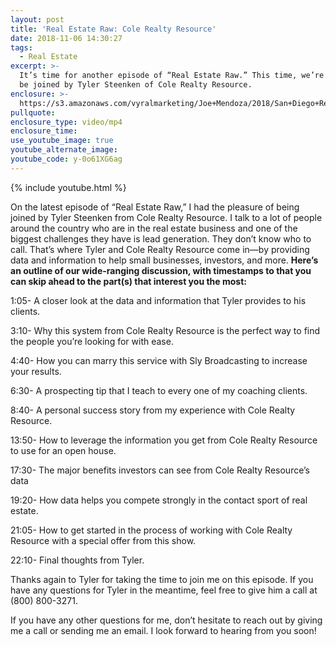 ```yaml
---
layout: post
title: 'Real Estate Raw: Cole Realty Resource'
date: 2018-11-06 14:30:27
tags:
  - Real Estate
excerpt: >-
  It’s time for another episode of “Real Estate Raw.” This time, we’re happy to
  be joined by Tyler Steenken of Cole Realty Resource.
enclosure: >-
  https://s3.amazonaws.com/vyralmarketing/Joe+Mendoza/2018/San+Diego+Real+Estate-+How+Cole+Realty+Resource+Helps+Small+Businesses.mp4
pullquote:
enclosure_type: video/mp4
enclosure_time:
use_youtube_image: true
youtube_alternate_image:
youtube_code: y-0o61XG6ag
---
```


{% include youtube.html %}

On the latest episode of “Real Estate Raw,” I had the pleasure of being joined by Tyler Steenken from Cole Realty Resource. I talk to a lot of people around the country who are in the real estate business and one of the biggest challenges they have is lead generation. They don’t know who to call. That’s where Tyler and Cole Realty Resource come in—by providing data and information to help small businesses, investors, and more. **Here’s an outline of our wide-ranging discussion, with timestamps to that you can skip ahead to the part(s) that interest you the most:**

1:05- A closer look at the data and information that Tyler provides to his clients.

3:10- Why this system from Cole Realty Resource is the perfect way to find the people you’re looking for with ease.

4:40- How you can marry this service with Sly Broadcasting to increase your results.

6:30- A prospecting tip that I teach to every one of my coaching clients.

8:40- A personal success story from my experience with Cole Realty Resource.

13:50- How to leverage the information you get from Cole Realty Resource to use for an open house.

17:30- The major benefits investors can see from Cole Realty Resource’s data

19:20- How data helps you compete strongly in the contact sport of real estate.

21:05- How to get started in the process of working with Cole Realty Resource with a special offer from this show.

22:10- Final thoughts from Tyler.

Thanks again to Tyler for taking the time to join me on this episode. If you have any questions for Tyler in the meantime, feel free to give him a call at (800) 800-3271.

If you have any other questions for me, don’t hesitate to reach out by giving me a call or sending me an email. I look forward to hearing from you soon!

&nbsp;